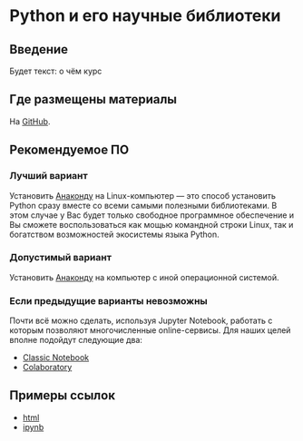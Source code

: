 # Python и его научные библиотеки

## Введение

Будет текст: о чём курс



## Где размещены материалы

На [GitHub](https://github.com/eroganov/short_course).

## Рекомендуемое ПО

### Лучший вариант

Установить [Анаконду](https://www.anaconda.com/products/individual) на
Linux-компьютер — это способ установить Python сразу вместе со всеми самыми
полезными библиотеками. В этом случае у Вас будет только свободное
программное обеспечение и Вы сможете воспользоваться как мощью командной
строки Linux, так и богатством возможностей экосистемы языка Python.

### Допустимый вариант

Установить [Анаконду](https://www.anaconda.com/products/individual) на
компьютер с иной операционной системой.

### Если предыдущие варианты невозможны

Почти всё можно сделать, используя Jupyter Notebook, работать с которым
позволяют многочисленные online-сервисы. Для наших целей вполне подойдут
следующие два:

- [Classic Notebook](https://hub.gke2.mybinder.org/user/ipython-ipython-in-depth-a63o03zi/notebooks/binder/Index.ipynb)
- [Colaboratory](https://colab.research.google.com/notebooks/welcome.ipynb?hl=ru)

## Примеры ссылок

- [html](https://htmlpreview.github.io/?https://github.com/eroganov/short_course/blob/main/lecture.html)
- [ipynb](https://nbviewer.org/github/eroganov/short_course/blob/main/sympy.ipynb)

